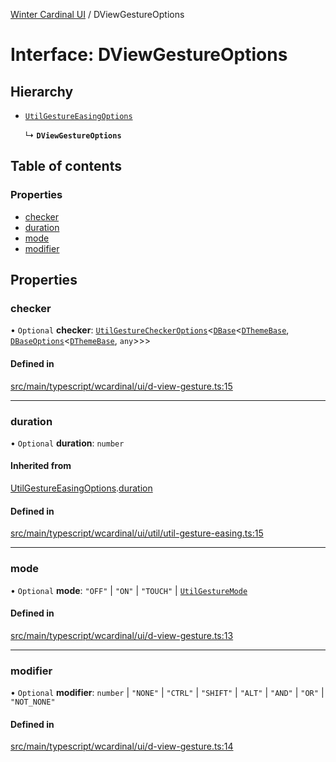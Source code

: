 [Winter Cardinal UI](../README.md) / DViewGestureOptions

# Interface: DViewGestureOptions

## Hierarchy

- [`UtilGestureEasingOptions`](UtilGestureEasingOptions.md)

  ↳ **`DViewGestureOptions`**

## Table of contents

### Properties

- [checker](DViewGestureOptions.md#checker)
- [duration](DViewGestureOptions.md#duration)
- [mode](DViewGestureOptions.md#mode)
- [modifier](DViewGestureOptions.md#modifier)

## Properties

### checker

• `Optional` **checker**: [`UtilGestureCheckerOptions`](UtilGestureCheckerOptions.md)<[`DBase`](../classes/DBase.md)<[`DThemeBase`](DThemeBase.md), [`DBaseOptions`](DBaseOptions.md)<[`DThemeBase`](DThemeBase.md), `any`\>\>\>

#### Defined in

[src/main/typescript/wcardinal/ui/d-view-gesture.ts:15](https://github.com/winter-cardinal/winter-cardinal-ui/blob/v0.154.0/src/main/typescript/wcardinal/ui/d-view-gesture.ts#L15)

___

### duration

• `Optional` **duration**: `number`

#### Inherited from

[UtilGestureEasingOptions](UtilGestureEasingOptions.md).[duration](UtilGestureEasingOptions.md#duration)

#### Defined in

[src/main/typescript/wcardinal/ui/util/util-gesture-easing.ts:15](https://github.com/winter-cardinal/winter-cardinal-ui/blob/v0.154.0/src/main/typescript/wcardinal/ui/util/util-gesture-easing.ts#L15)

___

### mode

• `Optional` **mode**: ``"OFF"`` \| ``"ON"`` \| ``"TOUCH"`` \| [`UtilGestureMode`](../README.md#utilgesturemode)

#### Defined in

[src/main/typescript/wcardinal/ui/d-view-gesture.ts:13](https://github.com/winter-cardinal/winter-cardinal-ui/blob/v0.154.0/src/main/typescript/wcardinal/ui/d-view-gesture.ts#L13)

___

### modifier

• `Optional` **modifier**: `number` \| ``"NONE"`` \| ``"CTRL"`` \| ``"SHIFT"`` \| ``"ALT"`` \| ``"AND"`` \| ``"OR"`` \| ``"NOT_NONE"``

#### Defined in

[src/main/typescript/wcardinal/ui/d-view-gesture.ts:14](https://github.com/winter-cardinal/winter-cardinal-ui/blob/v0.154.0/src/main/typescript/wcardinal/ui/d-view-gesture.ts#L14)
